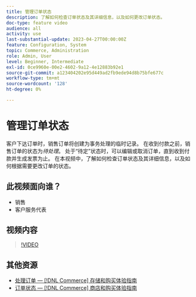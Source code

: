 ```yaml
---
title: 管理订单状态
description: 了解如何检查订单状态及其详细信息，以及如何更改订单状态。
doc-type: feature video
audience: all
activity: use
last-substantial-update: 2023-04-27T00:00:00Z
feature: Configuration, System
topic: Commerce, Administration
role: Admin, User
level: Beginner, Intermediate
exl-id: 0ce9960e-00e2-4602-9a12-4e12883b92e1
source-git-commit: a123404202e95d449ad2fb9ede94d8b75bfe677c
workflow-type: tm+mt
source-wordcount: '128'
ht-degree: 0%

---
```


# 管理订单状态

客户下达订单时，销售订单将创建为事务处理的临时记录。 在收到付款之前，销售订单的状态为&#x200B;_待处理_。 处于“待定”状态时，可以编辑或取消订单，直到收到付款并生成发票为止。 在本视频中，了解如何检查订单状态及其详细信息，以及如何根据需要更改订单的状态。

## 此视频面向谁？

- 销售
- 客户服务代表

## 视频内容

>[!VIDEO](https://video.tv.adobe.com/v/343935?quality=12&learn=on)

## 其他资源

- [处理订单 —  [!DNL Commerce] 存储和购买体验指南](https://experienceleague.adobe.com/docs/commerce-admin/stores-sales/order-management/orders/order-processing.html?lang=zh-Hans#process-an-order)
- [订单状态 —  [!DNL Commerce] 商店和购买体验指南](https://experienceleague.adobe.com/docs/commerce-admin/stores-sales/order-management/orders/order-status.html?lang=zh-Hans)
